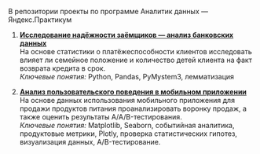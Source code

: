 В репозитории проекты по программе Аналитик данных — Яндекс.Практикум

1. [**Исследование надёжности заёмщиков — анализ банковских данных**](https://github.com/Koroleva-Elena/yandex-praktikum-projects/tree/main/Исследование%20надежности%20заемщиков)       
На основе статистики о платёжеспособности клиентов исследовать влияет ли семейное положение и количество детей клиента на факт возврата кредита в срок.      
*Ключевые понятия:* Python, Pandas, PyMystem3, лемматизация

2. [**Анализ пользовательского поведения в мобильном приложении**](https://github.com/Koroleva-Elena/yandex-praktikum-projects/tree/main/AB-тестирование)      
На основе данных использования мобильного приложения для продажи продуктов питания проанализировать воронку продаж, а также оценить результаты A/A/B-тестирования.      
*Ключевые понятия:* Matplotlib, Seaborn, событийная аналитика, продуктовые метрики, Plotly, проверка статистических гипотез, визуализация данных, A/B-тестирование.
